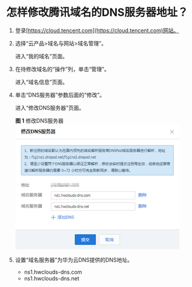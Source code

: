 # 怎样修改腾讯域名的DNS服务器地址？<a name="dns_faq_025"></a>

1.  登录[https://cloud.tencent.com](https://cloud.tencent.com)网站。
2.  选择“云产品\>域名与网站\>域名管理”。

    进入“我的域名”页面。

3.  在待修改域名的“操作”列，单击“管理”。

    进入“域名信息”页面。

4.  单击“DNS服务器”参数后面的“修改”。

    进入“修改DNS服务器”页面。

    **图 1**  修改DNS服务器<a name="fig167420012333"></a>  
    ![](figures/修改DNS服务器.png "修改DNS服务器")

5.  设置“域名服务器”为华为云DNS提供的DNS地址。
    -   ns1.hwclouds-dns.com
    -   ns1.hwclouds-dns.net


